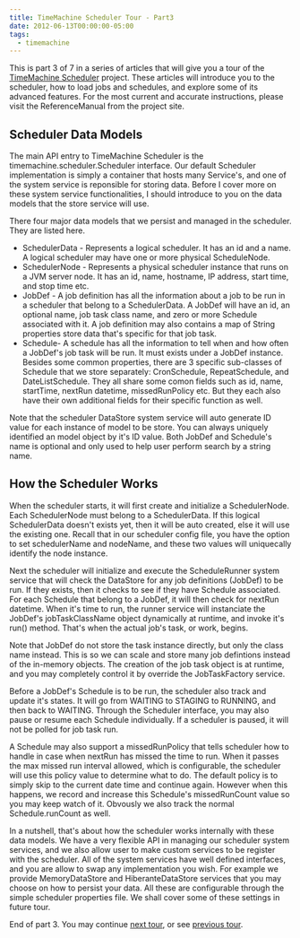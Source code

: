 ```yaml
---
title: TimeMachine Scheduler Tour - Part3
date: 2012-06-13T00:00:00-05:00
tags:
  - timemachine
---
```

This is part 3 of 7 in a series of articles that will give you a tour of the [TimeMachine Scheduler](https://bitbucket.org/timemachine/scheduler/wiki/Home) project. These articles will introduce you to the scheduler, how to load jobs and schedules, and explore some of its advanced features. For the most current and accurate instructions, please visit the ReferenceManual from the project site.

## Scheduler Data Models

The main API entry to TimeMachine Scheduler is the timemachine.scheduler.Scheduler interface. Our default Scheduler implementation is simply a container that hosts many Service's, and one of the system service is reponsible for storing data. Before I cover more on these system service functionalities, I should introduce to you on the data models that the store service will use.

There four major data models that we persist and managed in the scheduler. They are listed here.

- SchedulerData - Represents a logical scheduler. It has an id and a name. A logical scheduler may have one or more physical ScheduleNode.
- SchedulerNode - Represents a physical scheduler instance that runs on a JVM server node. It has an id, name, hostname, IP address, start time, and stop time etc.
- JobDef - A job definition has all the information about a job to be run in a scheduler that belong to a SchedulerData. A JobDef will have an id, an optional name, job task class name, and zero or more Schedule associated with it. A job definition may also contains a map of String properties store data that's specific for that job task.
- Schedule- A schedule has all the information to tell when and how often a JobDef's job task will be run. It must exists under a JobDef instance. Besides some common properties, there are 3 specific sub-classes of Schedule that we store separately: CronSchedule, RepeatSchedule, and DateListSchedule. They all share some comon fields such as id, name, startTime, nextRun datetime, missedRunPolicy etc. But they each also have their own additional fields for their specific function as well.

Note that the scheduler DataStore system service will auto generate ID value for each instance of model to be store. You can always uniquely identified an model object by it's ID value. Both JobDef and Schedule's name is optional and only used to help user perform search by a string name.

## How the Scheduler Works 

When the scheduler starts, it will first create and initialize a SchedulerNode. Each SchedulerNode must belong to a SchedulerData. If this logical SchedulerData doesn't exists yet, then it will be auto created, else it will use the existing one. Recall that in our scheduler config file, you have the option to set schedulerName and nodeName, and these two values will uniquecally identify the node instance.

Next the scheduler will initialize and execute the ScheduleRunner system service that will check the DataStore for any job definitions (JobDef) to be run. If they exists, then it checks to see if they have Schedule associated. For each Schedule that belong to a JobDef, it will then check for nextRun datetime. When it's time to run, the runner service will instanciate the JobDef's jobTaskClassName object dynamically at runtime, and invoke it's run() method. That's when the actual job's task, or work, begins.

Note that JobDef do not store the task instance directly, but only the class name instead. This is so we can scale and store many job defintions instead of the in-memory objects. The creation of the job task object is at runtime, and you may completely control it by override the JobTaskFactory service.

Before a JobDef's Schedule is to be run, the scheduler also track and update it's states. It will go from WAITING to STAGING to RUNNING, and then back to WAITING. Through the Scheduler interface, you may also pause or resume each Schedule individually. If a scheduler is paused, it will not be polled for job task run.

A Schedule may also support a missedRunPolicy that tells scheduler how to handle in case when nextRun has missed the time to run. When it passes the max missed run interval allowed, which is configurable, the scheduler will use this policy value to determine what to do. The default policy is to simply skip to the current date time and continue again. However when this happens, we record and increase this Schedule's missedRunCount value so you may keep watch of it. Obvously we also track the normal Schedule.runCount as well.

In a nutshell, that's about how the scheduler works internally with these data models. We have a very flexible API in managing our scheduler system services, and we also allow user to make custom services to be register with the scheduler. All of the system services have well defined interfaces, and you are allow to swap any implementation you wish. For example we provide MemoryDataStore and HiberanteDataStore services that you may choose on how to persist your data. All these are configurable through the simple scheduler properties file. We shall cover some of these settings in future tour.

End of part 3. You may continue [next tour](https://zemian.github.io/2012/06/timemachine-scheduler-tour-part4.html), or see [previous tour](https://zemian.github.io/2012/06/timemachine-scheduler-tour-part2.html).
